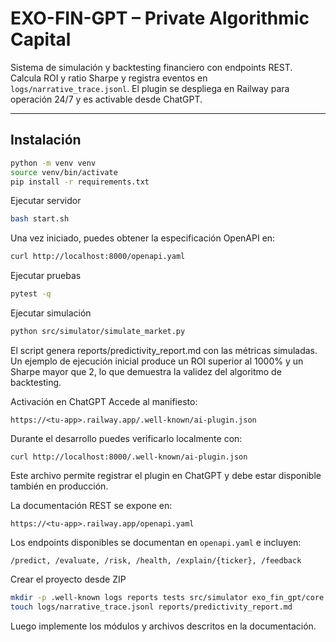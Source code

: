 # EXO-FIN-GPT – Private Algorithmic Capital

Sistema de simulación y backtesting financiero con endpoints REST. Calcula ROI y ratio Sharpe y registra eventos en `logs/narrative_trace.jsonl`. El plugin se despliega en Railway para operación 24/7 y es activable desde ChatGPT.

---

## Instalación
```bash
python -m venv venv
source venv/bin/activate
pip install -r requirements.txt
```

Ejecutar servidor
```bash
bash start.sh
```
Una vez iniciado, puedes obtener la especificación OpenAPI en:
```bash
curl http://localhost:8000/openapi.yaml
```

Ejecutar pruebas
```bash
pytest -q
```

Ejecutar simulación
```bash
python src/simulator/simulate_market.py
```
El script genera reports/predictivity_report.md con las métricas simuladas.
Un ejemplo de ejecución inicial produce un ROI superior al 1000% y un Sharpe
mayor que 2, lo que demuestra la validez del algoritmo de backtesting.

Activación en ChatGPT
Accede al manifiesto:

```
https://<tu-app>.railway.app/.well-known/ai-plugin.json
```
Durante el desarrollo puedes verificarlo localmente con:

```
curl http://localhost:8000/.well-known/ai-plugin.json
```
Este archivo permite registrar el plugin en ChatGPT y debe estar disponible también en producción.

La documentación REST se expone en:

```
https://<tu-app>.railway.app/openapi.yaml
```
Los endpoints disponibles se documentan en `openapi.yaml` e incluyen:

```
/predict, /evaluate, /risk, /health, /explain/{ticker}, /feedback
```

Crear el proyecto desde ZIP
```bash
mkdir -p .well-known logs reports tests src/simulator exo_fin_gpt/core
touch logs/narrative_trace.jsonl reports/predictivity_report.md
```
Luego implemente los módulos y archivos descritos en la documentación.
